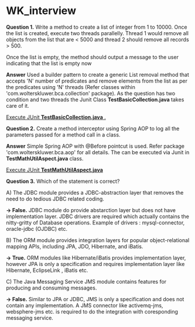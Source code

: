 # WK_interview
<b>Question 1.</b> Write a method to create a list of integer from 1 to 10000. Once the list is created, execute two threads parallelly. Thread 1 would remove all objects from the list that are < 5000 and thread 2 should remove all records > 500.

Once the list is empty, the method should output a message to the user indicating that the list is empty now

<b>Answer</b> Used a builder pattern to create a generic List removal method that accepts 'N' number of predicates and remove elements from the list as per the predicates using 'N' threads (Refer classes within 'com.wolterskluwer.bca.collection' package). As the question has two condition and two threads the Junit Class <b>TestBasicCollection.java</b> takes care of it.

<u> Execute JUnit <b>TestBasicCollection.java</b> .</u>

<b>Question 2.</b> Create a method interceptor using Spring AOP to log all the parameters passed for a method call in a class.

<b>Answer</b> Simple Spring AOP with @Before pointcut is used. Refer package 'com.wolterskluwer.bca.aop' for all details. The can be executed via Junit in <b>TestMathUtilAspect.java</b> class.

<u> Execute JUnit <b>TestMathUtilAspect.java</b> </u>

<b>Question 3.</b> Which of the statement is correct?

A) The JDBC module provides a JDBC-abstraction layer that removes the need to do tedious JDBC related coding. 
  
  <b>-> False.</b> JDBC module do provide abstarction layer but does not have implementation layer. JDBC drivers are required which actually contains the nitty-gritty of Database operations. Example of drivers : mysql-connector, oracle-jdbc (OJDBC) etc.

B) The ORM module provides integration layers for popular object-relational mapping APIs, including JPA, JDO, Hibernate, and iBatis.
  
  <b>-> True.</b> ORM modules like Hibernate/iBatis provides implementation layer, however JPA is only a specification and requires implementation layer like Hibernate, EclipseLink , iBatis etc. 

C) The Java Messaging Service JMS module contains features for producing and consuming messages. 
  
  <b>-> False.</b> Similar to JPA or JDBC, JMS is only a specification and does not contain any implementation. A JMS connector like activemq-jms, websphere-jms etc. is required to do the integration with coresponding messaging service.
